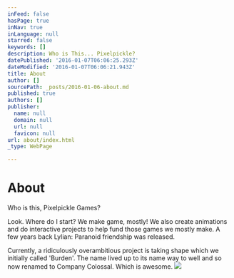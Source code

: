 ```yaml
---
inFeed: false
hasPage: true
inNav: true
inLanguage: null
starred: false
keywords: []
description: Who is This... Pixelpickle?
datePublished: '2016-01-07T06:06:25.293Z'
dateModified: '2016-01-07T06:06:21.943Z'
title: About
author: []
sourcePath: _posts/2016-01-06-about.md
published: true
authors: []
publisher:
  name: null
  domain: null
  url: null
  favicon: null
url: about/index.html
_type: WebPage

---
```

# About

Who is this, Pixelpickle Games?

Look. Where do I start? We make game, mostly! We also create animations and do interactive projects to help fund those games we mostly make. A few years back Lylian: Paranoid friendship was released.

Currently, a ridiculously overambitious project is taking shape which we initially called 'Burden'. The name lived up to its name way to well and so now renamed to Company Colossal. Which is awesome.
![](https://the-grid-user-content.s3-us-west-2.amazonaws.com/09f8bedc-5fec-4f44-935c-eb1e422a6d01.jpg)